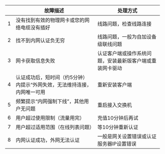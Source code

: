 |      | 故障描述                                                     | 处理方式                                                 |
| ---- | ------------------------------------------------------------ | -------------------------------------------------------- |
| 1    | 没有找到有效的物理网卡或您的网络电缆没有插好                 | 线路问题，检查线路连接                                   |
| 2    | 找不到内网认证负无穷                                         | 线路问题，一般为自加设备级联线问题                       |
| 3    | 网卡获取信息失败                                             | 认证客户端或操作系统问题，安装最新版客户端或重装网卡驱动 |
| 4    | 认证成功后，短时间（约5分钟）内提示“外网失效，无法维持连接，内网唯一可用 | 重新安装客户端                                           |
| 5    | 频繁提示“内网强制下线”，其他用户无问题                       | 重启接入交换机                                           |
| 6    | 用户超过使用限制（流量用完）                                 | 充值10分钟后再试                                         |
| 7    | 用户超过适用范围（在线列表问题）                             | 等10分钟重新认证                                         |
| 8    | 内网认证成功，外网无法认证                                   | 一般是网关设置错误或认证服务器IP设置错误                 |

<link rel="stylesheet" href="https://cdn.jsdelivr.net/npm/gitalk@1/dist/gitalk.css">

<script src="https://cdn.jsdelivr.net/npm/gitalk@1/dist/gitalk.min.js"></script>
<div id="gitalk-container"></div>
<script>
    const gitalk = new Gitalk({
        clientID: "f997f0370566fec3278e",
        clientSecret: "9e3d0c4c8706ad459f8b15a41e489c4f76525b51",
        repo: "CampusNetworkForSTDU",
        owner: "Dreammer12138",
        admin: ['Dreammer12138'],
        id: location.pathname
    });
    gitalk.render('gitalk-container');
</script>

